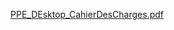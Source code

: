 
[PPE_DEsktop_CahierDesCharges.pdf](https://github.com/user-attachments/files/19502077/PPE_DEsktop_CahierDesCharges.pdf)

